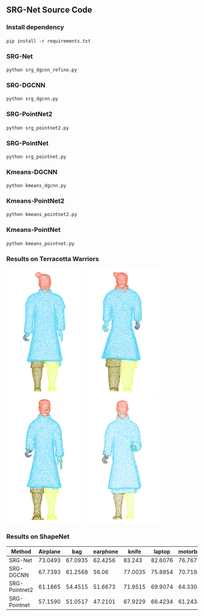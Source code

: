 ## SRG-Net Source Code

### Install dependency
`pip install -r requirements.txt`

### SRG-Net
`python srg_dgcnn_refine.py`

### SRG-DGCNN
`python srg_dgcnn.py`

### SRG-PointNet2
`python srg_pointnet2.py`

### SRG-PointNet
`python srg_pointnet.py`

### Kmeans-DGCNN
`python kmeans_dgcnn.py`

### Kmeans-PointNet2
`python kmeans_pointnet2.py`

### Kmeans-PointNet
`python kmeans_pointnet.py`

### Results on Terracotta Warriors

<p float="left">
    <img src="./result/1.png" width="200" /> 
    <img src="./result/2.png" width="200" /> 
    <img src="./result/3.png" width="200" /> 
    <img src="./result/4.png" width="200" />
</p>

### Results on ShapeNet

Method | Airplane | bag | earphone | knife | laptop | motorbike | mug 
 ----  |  ----    |  ---- |  ----  | --- | --- | --- | ---   
SRG-Net | 73.0493 | 67.0935 | 62.4256 | 83.243 | 82.6076 | 76.7677 | 65.8810
SRG-DGCNN | 67.7393 | 61.2568 | 56.06 | 77.0035 | 75.8854 | 70.7194 | 59.3024 
SRG-Pointnet2 | 61.1865 | 54.4515 | 51.6673 | 71.9515 | 69.9074 | 64.3308 | 53.8897 
SRG-Pointnet | 57.1590 | 51.0517 | 47.2101 | 67.9229 | 66.4234 | 61.2438 | 49.1265 